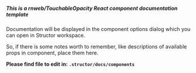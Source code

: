 ##### This is a rnweb/TouchableOpacity React component documentation template

Documentation will be displayed in the component options dialog which you can open in Structor workspace.

So, if there is some notes worth to remember, like descriptions of available props in component, place them here.

**Please find file to edit in: `.structor/docs/components`**
